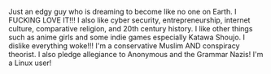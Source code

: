 Just an edgy guy who is dreaming to become like no one on Earth.
I FUCKING LOVE IT!!! I also like cyber security, entrepreneurship, internet culture, comparative religion, and 20th century history.
I like other things such as anime girls and some indie games especially Katawa Shoujo.
I dislike everything woke!!! I'm a conservative Muslim AND conspiracy theorist. I also pledge allegiance to Anonymous and the Grammar Nazis!
I'm a Linux user!

<!---
tehpuertomontospartan/tehpuertomontospartan is a ✨ special ✨ repository because its `README.md` (this file) appears on your GitHub profile.
You can click the Preview link to take a look at your changes.
--->
